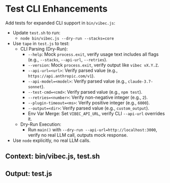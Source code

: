 # Test CLI Enhancements

Add tests for expanded CLI support in `bin/vibec.js`:
- Update `test.sh` to run:
  - `node bin/vibec.js --dry-run --stacks=core`
- Use `tape` in `test.js` to test:
  - CLI Parsing (Dry-Run):
    - `--help`: Mock `process.exit`, verify usage text includes all flags (e.g., `--stacks`, `--api-url`, `--retries`).
    - `--version`: Mock `process.exit`, verify output like `vibec vX.Y.Z`.
    - `--api-url=<url>`: Verify parsed value (e.g., `https://api.anthropic.com/v1`).
    - `--api-model=<model>`: Verify parsed value (e.g., `claude-3.7-sonnet`).
    - `--test-cmd=<cmd>`: Verify parsed value (e.g., `npm test`).
    - `--retries=<number>`: Verify non-negative integer (e.g., `2`).
    - `--plugin-timeout=<ms>`: Verify positive integer (e.g., `6000`).
    - `--output=<dir>`: Verify parsed value (e.g., `custom_output`).
    - Env Var Merge: Set `VIBEC_API_URL`, verify CLI `--api-url` overrides it.
  - Dry-Run Execution:
    - Run `main()` with `--dry-run --api-url=http://localhost:3000`, verify no real LLM call, outputs mock response.
- Use `node` explicitly, no real LLM calls.

## Context: bin/vibec.js, test.sh
## Output: test.js
